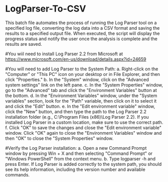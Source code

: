 # LogParser-To-CSV
This batch file automates the process of running the Log Parser tool on a specified log file, converting the log data into a CSV format and saving the results to a specified output file. When executed, the script will display the progress status and notify the user once the analysis is complete and the results are saved.

#You wiil need to install Log Parser 2.2 from Microsoft at https://www.microsoft.com/en-us/download/details.aspx?id=24659

#You will need to add Log Parser to the System Path:
a. Right-click on the "Computer" or "This PC" icon on your desktop or in File Explorer, and then click "Properties."
b. In the "System" window, click on the "Advanced system settings" link on the left pane.
c. In the "System Properties" window, go to the "Advanced" tab and click the "Environment Variables" button at the bottom.
d. In the "Environment Variables" window, under the "System variables" section, look for the "Path" variable, then click on it to select it and click the "Edit" button.
e. In the "Edit environment variable" window, click the "New" button, and then type the path to the Log Parser 2.2 installation folder (e.g., C:\Program Files (x86)\Log Parser 2.2). If you installed Log Parser in a custom location, make sure to use the correct path.
f. Click "OK" to save the changes and close the "Edit environment variable" window. Click "OK" again to close the "Environment Variables" window and then "OK" to close the "System Properties" window.

#Verify the Log Parser installation:
a. Open a new Command Prompt window by pressing Win + X and then selecting "Command Prompt" or "Windows PowerShell" from the context menu.
b. Type logparser -h and press Enter. If Log Parser is added correctly to the system path, you should see its help information, including the version number and available commands.
